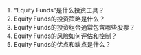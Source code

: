 

1. “Equity Funds”是什么投资工具？
2. Equity Funds的投资策略是什么？
3. Equity Funds的投资组合通常包含哪些股票？
4. Equity Funds的风险如何评估和控制？
5. Equity Funds的优点和缺点是什么？
